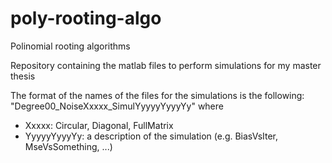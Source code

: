 # poly-rooting-algo
 Polinomial rooting algorithms
 
 Repository containing the matlab files to perform simulations for my master thesis
 
 The format of the names of the files for the simulations is the following:
 "Degree00_NoiseXxxxx_SimulYyyyyYyyyYy"
 where
 - Xxxxx: Circular, Diagonal, FullMatrix
 - YyyyyYyyyYy: a description of the simulation (e.g. BiasVsIter, MseVsSomething, ...)
